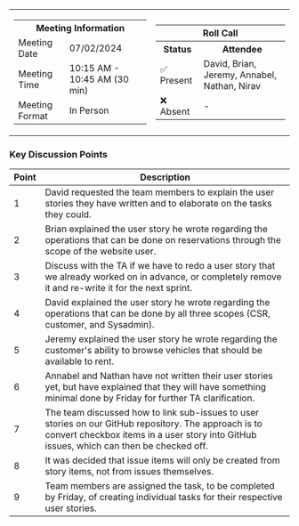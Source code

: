 <table align="center" cellspacing="0" cellpadding="0">
  <tr>
    <td>
      <table>
        <tr>
          <th colspan="2">Meeting Information</th>
        </tr>
  <tr>
    <td>Meeting Date</td>
    <td>07/02/2024</td>
  </tr>
  <tr>
    <td>Meeting Time</td>
    <td>10:15 AM - 10:45 AM (30 min)</td>
        <tr>
          <td>Meeting Format</td>
          <td>In Person</td>
        </tr>
      </table>
    </td>
    <td>
      <table align="center">
        <tr>
          <th colspan="2">Roll Call</th>
        </tr>
        <tr>
          <th>Status</th>
          <th>Attendee</th>
        </tr>
        <tr>
          <td>✅ Present</td>
          <td>David, Brian, Jeremy, Annabel, Nathan, Nirav</td>
        </tr>
        <tr>
          <td>❌ Absent</td>
          <td>-</td>
        </tr>
      </table>
    </td>
  </tr>
</table>

### Key Discussion Points

| Point | Description                                                                                                                                                                                      |
| ----- | ------------------------------------------------------------------------------------------------------------------------------------------------------------------------------------------------ |
| 1     | David requested the team members to explain the user stories they have written and to elaborate on the tasks they could.                                                                         |
| 2     | Brian explained the user story he wrote regarding the operations that can be done on reservations through the scope of the website user.                                                         |
| 3     | Discuss with the TA if we have to redo a user story that we already worked on in advance, or completely remove it and re-write it for the next sprint.                                           |
| 4     | David explained the user story he wrote regarding the operations that can be done by all three scopes (CSR, customer, and Sysadmin).                                                             |
| 5     | Jeremy explained the user story he wrote regarding the customer's ability to browse vehicles that should be available to rent.                                                                   |
| 6     | Annabel and Nathan have not written their user stories yet, but have explained that they will have something minimal done by Friday for further TA clarification.                                |
| 7     | The team discussed how to link sub-issues to user stories on our GitHub repository. The approach is to convert checkbox items in a user story into GitHub issues, which can then be checked off. |
| 8     | It was decided that issue items will only be created from story items, not from issues themselves.                                                                                               |
| 9     | Team members are assigned the task, to be completed by Friday, of creating individual tasks for their respective user stories.                                                                   |
